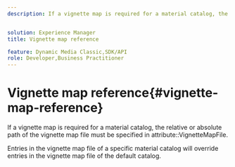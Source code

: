 ```yaml
---
description: If a vignette map is required for a material catalog, the relative or absolute path of the vignette map file must be specified in attribute VignetteMapFile.


solution: Experience Manager
title: Vignette map reference

feature: Dynamic Media Classic,SDK/API
role: Developer,Business Practitioner
---
```


# Vignette map reference{#vignette-map-reference}

If a vignette map is required for a material catalog, the relative or absolute path of the vignette map file must be specified in attribute::VignetteMapFile.

Entries in the vignette map file of a specific material catalog will override entries in the vignette map file of the default catalog. 
